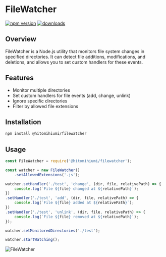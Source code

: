 # FileWatcher

[![npm version](https://badge.fury.io/js/%40hitomihiumi%2Ffilewatcher.svg)](https://www.npmjs.com/package/@hitomihiumi/filewatcher)
[![downloads](https://img.shields.io/npm/dm/%40hitomihiumi%2Ffilewatcher.svg)](https://www.npmjs.com/package/@hitomihiumi/filewatcher)

## Overview

FileWatcher is a Node.js utility that monitors file system changes in specified directories. It can detect file additions, modifications, and deletions, and allows you to set custom handlers for these events.

## Features

- Monitor multiple directories
- Set custom handlers for file events (add, change, unlink)
- Ignore specific directories
- Filter by allowed file extensions

## Installation

```sh
npm install @hitomihiumi/filewatcher
```

## Usage

```javascript
const FileWatcher = require('@hitomihiumi/filewatcher');

const watcher = new FileWatcher()
    .setAllowedExtensions('.js');

watcher.setHandler('./test', 'change', (dir, file, relativePath) => {
    console.log(`File ${file} changed at ${relativePath}`);
})
.setHandler('./test', 'add', (dir, file, relativePath) => {
    console.log(`File ${file} added at ${relativePath}`);
})
.setHandler('./test', 'unlink', (dir, file, relativePath) => {
    console.log(`File ${file} removed at ${relativePath}`);
});

watcher.setMonitoredDirectories('./test');

watcher.startWatching();
```

![FileWatcher](https://i.imgur.com/Z5wUnGw.png)

